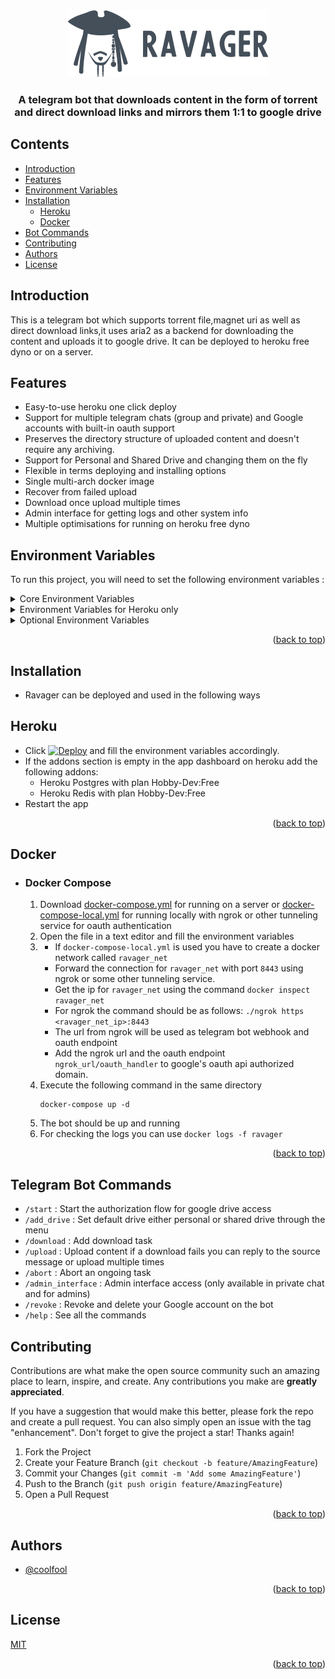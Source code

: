 <div align="center" id = "top">
  <img src="ravager.png"  alt="ravager logo"/>
  <h3>A telegram bot that downloads content in the form of torrent and direct download links and mirrors them 1:1 to google drive</h3> 
</div>

## Contents
- [Introduction](#Introduction)
- [Features](#Features)
- [Environment Variables](#Environment-Variables)
- [Installation](#Installation)
  - [Heroku](#Heroku)
  - [Docker](#Docker)
- [Bot Commands](#Telegram-Bot-Commands)
- [Contributing](#Contributing)
- [Authors](#Authors)
- [License](#License)

## Introduction

This is a telegram bot which supports torrent file,magnet uri as well as direct download links,it uses aria2 as a backend 
for downloading the content and uploads it to google drive. It can be deployed to heroku free dyno or on a server.

## Features

- Easy-to-use heroku one click deploy
- Support for multiple telegram chats (group and private) and Google accounts with built-in oauth support
- Preserves the directory structure of uploaded content and doesn't require any archiving.
- Support for Personal and Shared Drive and changing them on the fly
- Flexible in terms deploying and installing options
- Single multi-arch docker image
- Recover from failed upload
- Download once upload multiple times
- Admin interface for getting logs and other system info
- Multiple optimisations for running on heroku free dyno


## Environment Variables
To run this project, you will need to set the following environment variables :
<details>
    <summary>Core Environment Variables</summary>
    <ul>
        <details>
            <summary>APP_URL</summary>
            <p>The url where the app will be hosted i.e for heroku it will be 
            https://{appname}.herokuapp.com or for self-hosted server it will be
            https://{hostname_or_ip}:{port} where port is usally 8443</p>
        </details>
        <details> 
            <summary>CLIENT_CONFIG</summary>
                <ol>
                    <h4>To create a Google Cloud project:</h4>
                    <ol>
                        <li>Open the <a href="https://console.cloud.google.com/">Google Cloud Console.</a></li>
                        <li>At the top-left, click Menu > <b>IAM & Admin</b> > <b>Create a Project.</b></li>
                        <li>In the <b>Project Name</b> field, enter a descriptive name for your project.<br>
                            Optional: To edit the <b>Project ID</b>, click <b>Edit</b>. The project ID can't be changed after the project is created, so choose an ID that meets your needs for the lifetime of the project.<br>
                            In the <b>Location</b> field, click <b>Browse</b> to display potential locations for your project. Then, click <b>Select</b></li>
                        <li>Click <b>Create.</b> The console navigates to the Dashboard page and your project is created within a few minutes.
                    </ol>
                    <h4>Configure the Project:</h4>
                    <ol>
                        <li>Open the <a href="https://console.cloud.google.com/home/dashboard">Google Cloud Console Dashboard</a> and select your project</li>
                        <li>At the top-left, click Menu > <b>APIs & Services</b> </li>
                        <li>On the left side menu,Select <b>Library/</b></li>
                        <li>Search for <b>Google Drive</b> in the search bar the API library and Select and <b>Enable Google Drive API</b></li>
                        <li>Again at the top-left, click Menu > <b>APIs & Services</b> </li>
                        <li>On the left side menu,Select <b>Credentials</b>, select <b>Create credentials</b>, then <b>OAuth client ID</b>.</li>
                        <li>You may be prompted to set a product name on the <b>Consent screen</b>; if so, click <b>Configure consent screen</b>, supply the requested information following the notes below, and click Save to return to the Credentials screen</li>
                        <h4>OAuth consent screen Configuration: </h4>
                            <ol>
                                <li>Select user type as <b>external</b></li>
                                <li>Fill the required details</li>
                                <li>In the scopes page,Click on <b>Add or Remove Scopes</b></li>
                                <li>Search and Add <b>/auth/drive</b> and <b>/auth/drive.metadata</b> scopes and click on update</li>
                                <li>You should see the scopes added in <b>Your Sensitive Scopes</b> Section</li>
                                <li>Click on <b>Save and Continue</b> for rest of the sections</li>
                                <li>On the OAuth consent screen Click on <b>Publish App</b> and <b>Confirm</b></li>
                                <li>Ignore Needs verification warning for the time being,the users will only see the warning while authorizing but please note there's a limit to number of users for unverified apps</li>
                            </ol>
                        <li>Again On the left side menu,select <b>Credentials</b> and then select <b>Create credentials</b>, then <b>OAuth client ID</b></li>
                        <li>Select Web Application for the Application Type. Follow the instructions to enter JavaScript origins, redirect URIs, or both.
                            <ol>
                                <li>In <b>Javascript Origins</b> add your domain name which should be <b>APP_URL</b></li>
                                <li>In <b>Authorized redirect URIs</b> Add your redirect uri which should be <b>APP_URL/oauth_handler</b></li>
                            </ol>
                        </li>
                        <li>Click <b>Create.</b></li>
                        <li>Download your client_secret.json from the popup modal or from under OAuth 2.0 Client IDs</li>
                        <li><b>Open</b> client_secret.json and <b>copy</b> the whole config as CLIENT_CONFIG</li>
                    </ol>
                </ol>
        </details>
        <details>
            <summary>BOT_TOKEN</summary>
            <p>The bot token for telegram bot, for more info on how to create a bot and get
            a token visit <a href="https://core.telegram.org/bots#3-how-do-i-create-a-bot">How to create a telegram bot</a></p>
        </details>
        <details>
            <summary>STATE_SECRET_KEY</summary>
            <p>A random alphanumeric text used as a salt in generating state for oauth authorization. <br>
           Not required in heroku caused generator is used while deploying</p>
        </details>
        <details>
            <summary>BOT_URL</summary>
            <p>The telegram bot url,this is usually in the form https://t.me/{bot_username}</p>
        </details>
        <details>
            <summary>ALLOWLIST</summary>
            <p>Should there be a filter where password is required for access to the bot <br>
                Set as "True" or "False"</p>
        </details>
        <details>
            <summary>GROUP_PASSWORD</summary>
            <p>Password used for allowing a group chat access to the bot,should be set if "ALLOWLIST" is enabled</p>
        </details>
        <details>
            <summary>USER_PASSWORD</summary>
            <p>Password used for allowing a user access to the bot,should be set if "ALLOWLIST" is enabled</p>
        </details> 
    </ul>
</details>
<details>
    <summary>Environment Variables for Heroku only</summary>
    <ul>
    <details>
        <summary>KEEP_HEROKU_ALIVE</summary>
        <p> The application hosted in heroku free dyno sleeps after 20 minutes of no activity,to conteract this the application
        can ping itself every 5 minutes and keep itself alive.<br>Should be set to either "True" or "False"
        </p>
    </details>
    <details>
        <summary>HEROKU_API_TOKEN</summary>
        <p>Heroku dynos are restarted every 24 hours + random(0-216)minutes,but if there is a restart before that the restart time is reset.
        The bot can give you the approx restart time and restart itself when no activity occurs for 4 hours if it has the Platform API Token<br>
        The token can be found <a href="https://dashboard.heroku.com/account">here</a></p>
    </details>
    </ul>
</details>
<details>
    <summary>Optional Environment Variables</summary>
    <ul>
        <details>
        <summary>DATABASE_URL</summary>
        <p>The DATABASE URI for custom SQL Database</p>
        </details>
        <details>
        <summary>REDIS_URL</summary>
        <p>The URL for connecting to custom redis instance</p>
        </details>
        <details>
        <summary>LOG_LEVEL</summary>
        <p>The log level to be displayed in console,all the log levels can be found <a href="https://docs.python.org/3/library/logging.html#logging-levels">here</a><br>
        Only numeric value is supported</p>
        </details>
        <details>
        <summary>PORT</summary>
        <p>Custom port for hosting the application,but only Ports supported by telegram should be used when the application is not hosted behind a reverse proxy</p>
        </details>
    </ul>
</details>

<p align="right">(<a href="#top">back to top</a>)</p>

## Installation
- Ravager can be deployed and used in the following ways

## Heroku
- Click [![Deploy](https://www.herokucdn.com/deploy/button.svg)](https://heroku.com/deploy?template=https://github.com/coolfool/ravager) and fill the environment variables accordingly. 
- If the addons section is empty in the app dashboard on heroku add the following addons:
   - Heroku Postgres with plan Hobby-Dev:Free
   - Heroku Redis with plan Hobby-Dev:Free
- Restart the app
<p align="right">(<a href="#top">back to top</a>)</p>

## Docker

- ### Docker Compose
    1) Download [docker-compose.yml](https://github.com/CoolFool/Ravager/blob/main/docker-compose.yml) for running on a server or [docker-compose-local.yml](https://github.com/CoolFool/Ravager/blob/main/docker-compose-local.yml) for running locally with ngrok or other tunneling service for oauth authentication
    2) Open the file in a text editor and fill the environment variables
    3) - If `docker-compose-local.yml` is used you have to create a docker network called `ravager_net`
       - Forward the connection for `ravager_net` with port `8443` using ngrok or some other tunneling service.
       - Get the ip for `ravager_net` using the command `docker inspect ravager_net`
       - For ngrok the command should be as follows: `./ngrok https <ravager_net_ip>:8443`
       - The url from ngrok will be used as telegram bot webhook and oauth endpoint
       - Add the ngrok url and the oauth endpoint `ngrok_url/oauth_handler` to google's oauth api authorized domain.
    4) Execute the following command in the same directory
        ```
        docker-compose up -d
        ```
    5) The bot should be up and running
    6) For checking the logs you can use `docker logs -f ravager`
<p align="right">(<a href="#top">back to top</a>)</p>
    
## Telegram Bot Commands
- `/start` : Start the authorization flow for google drive access
- `/add_drive` : Set default drive either personal or shared drive through the menu
- `/download` : Add download task
- `/upload` : Upload content if a download fails you can reply to the source message or upload multiple times
- `/abort` : Abort an ongoing task
- `/admin_interface` : Admin interface access (only available in private chat and for admins)
- `/revoke` : Revoke and delete your Google account on the bot
- `/help` : See all the commands

## Contributing

Contributions are what make the open source community such an amazing place to learn, inspire, and create. Any contributions you make are **greatly appreciated**.

If you have a suggestion that would make this better, please fork the repo and create a pull request. You can also simply open an issue with the tag "enhancement".
Don't forget to give the project a star! Thanks again!

1. Fork the Project
2. Create your Feature Branch (`git checkout -b feature/AmazingFeature`)
3. Commit your Changes (`git commit -m 'Add some AmazingFeature'`)
4. Push to the Branch (`git push origin feature/AmazingFeature`)
5. Open a Pull Request

<p align="right">(<a href="#top">back to top</a>)</p>


## Authors

- [@coolfool](https://www.github.com/coolfool)

<p align="right">(<a href="#top">back to top</a>)</p>

## License

[MIT](https://choosealicense.com/licenses/mit/)

<p align="right">(<a href="#top">back to top</a>)</p>

